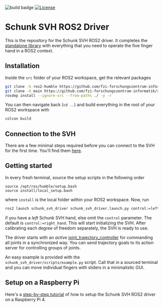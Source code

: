 ![build badge](https://github.com/fzi-forschungszentrum-informatik/schunk_svh_ros_driver/actions/workflows/industrial_ci_humble_action.yml/badge.svg)
[![License](https://img.shields.io/badge/License-GPLv3-orange)](https://opensource.org/licenses/gpl-license)

# Schunk SVH ROS2 Driver

This is the repository for the Schunk SVH ROS2 driver.
It completes the [standalone
library](https://github.com/fzi-forschungszentrum-informatik/schunk_svh_library)
with everything that you need to operate the five finger hand in a ROS2 context.


## Installation
Inside the `src` folder of your ROS2 workspace, get the relevant packages

```bash
git clone -b ros2-humble https://github.com/fzi-forschungszentrum-informatik/schunk_svh_ros_driver.git
git clone -b main https://github.com/fzi-forschungszentrum-informatik/schunk_svh_library.git
rosdep install --ignore-src --from-paths ./ -y -r
```

You can then navigate back (`cd ..`) and build everything in the root of your ROS2 workspace with

```bash
colcon build
```

## Connection to the SVH
There are a few minimal steps required before you can connect to the SVH for the first time.
You'll find them [here](https://github.com/fzi-forschungszentrum-informatik/schunk_svh_library#connection-to-the-svh).

## Getting started

In every fresh terminal, source the setup scripts in the following order
```
source /opt/ros/humble/setup.bash
source install/local_setup.bash
```
where `install` is the local folder within your ROS2 workspace.
Now, run
```bash
ros2 launch schunk_svh_driver schunk_svh_driver.launch.py control:=left_hand
```
if you have a *left* Schunk SVH hand, else omit the `control` parameter. The default is `control:=right_hand`.
This will start initializing the SVH.
After calibrating each degree of freedom separately, the SVH is ready to use.

The driver starts with an *active* [joint_trajectory_controller](http://wiki.ros.org/joint_trajectory_controller) for commanding all joints in a synchronized way.
You can send trajectory goals to its action server for controlling groups of joints.

An easy example is provided with the `schunk_svh_driver/scripts/example.py` script.
Call that in a sourced terminal and you can move individual fingers with sliders in a minimalistic GUI.

## Setup on a Raspberry Pi
Here's a [step-by-step tutorial](doc/raspberry_pi.md) of how to setup the Schunk SVH ROS2 driver on a Raspberry Pi 4.
